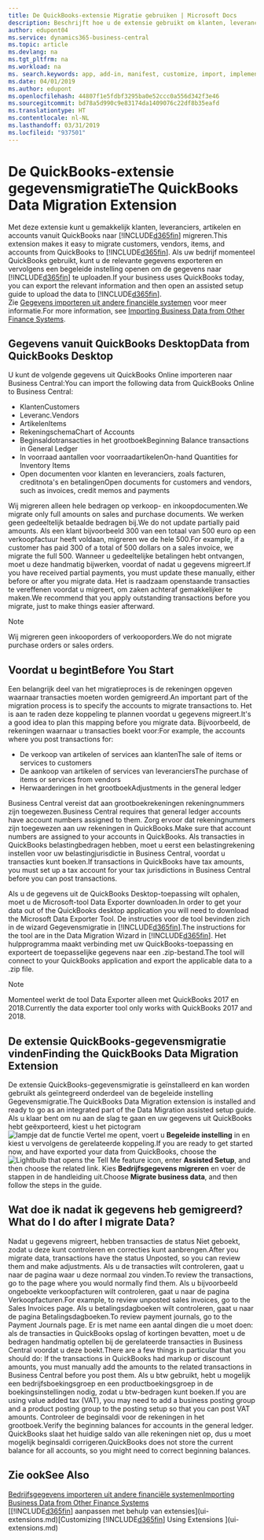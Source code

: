 ```yaml
---
title: De QuickBooks-extensie Migratie gebruiken | Microsoft Docs
description: Beschrijft hoe u de extensie gebruikt om klanten, leveranciers, artikelen en rekeningen van QuickBooks Desktop naar Business Central te importeren.
author: edupont04
ms.service: dynamics365-business-central
ms.topic: article
ms.devlang: na
ms.tgt_pltfrm: na
ms.workload: na
ms. search.keywords: app, add-in, manifest, customize, import, implement
ms.date: 04/01/2019
ms.author: edupont
ms.openlocfilehash: 44807f1e5fdbf3295ba0e52ccc0a556d342f3e46
ms.sourcegitcommit: bd78a5d990c9e83174da1409076c22df8b35eafd
ms.translationtype: HT
ms.contentlocale: nl-NL
ms.lasthandoff: 03/31/2019
ms.locfileid: "937501"
---
```

# <a name="the-quickbooks-data-migration-extension"></a><span data-ttu-id="3e684-103">De QuickBooks-extensie gegevensmigratie</span><span class="sxs-lookup"><span data-stu-id="3e684-103">The QuickBooks Data Migration Extension</span></span>
<span data-ttu-id="3e684-104">Met deze extensie kunt u gemakkelijk klanten, leveranciers, artikelen en accounts vanuit QuickBooks naar [!INCLUDE[d365fin](includes/d365fin_md.md)] migreren.</span><span class="sxs-lookup"><span data-stu-id="3e684-104">This extension makes it easy to migrate customers, vendors, items, and accounts from QuickBooks to [!INCLUDE[d365fin](includes/d365fin_md.md)].</span></span> <span data-ttu-id="3e684-105">Als uw bedrijf momenteel QuickBooks gebruikt, kunt u de relevante gegevens exporteren en vervolgens een begeleide instelling openen om de gegevens naar [!INCLUDE[d365fin](includes/d365fin_md.md)] te uploaden.</span><span class="sxs-lookup"><span data-stu-id="3e684-105">If your business uses QuickBooks today, you can export the relevant information and then open an assisted setup guide to upload the data to [!INCLUDE[d365fin](includes/d365fin_md.md)].</span></span>  
<span data-ttu-id="3e684-106">Zie [Gegevens importeren uit andere financiële systemen](across-import-data-configuration-packages.md) voor meer informatie.</span><span class="sxs-lookup"><span data-stu-id="3e684-106">For more information, see [Importing Business Data from Other Finance Systems](across-import-data-configuration-packages.md).</span></span>

## <a name="data-from-quickbooks-desktop"></a><span data-ttu-id="3e684-107">Gegevens vanuit QuickBooks Desktop</span><span class="sxs-lookup"><span data-stu-id="3e684-107">Data from QuickBooks Desktop</span></span>
 
<span data-ttu-id="3e684-108">U kunt de volgende gegevens uit QuickBooks Online importeren naar Business Central:</span><span class="sxs-lookup"><span data-stu-id="3e684-108">You can import the following data from QuickBooks Online to Business Central:</span></span>

- <span data-ttu-id="3e684-109">Klanten</span><span class="sxs-lookup"><span data-stu-id="3e684-109">Customers</span></span>  
- <span data-ttu-id="3e684-110">Leveranc.</span><span class="sxs-lookup"><span data-stu-id="3e684-110">Vendors</span></span>  
- <span data-ttu-id="3e684-111">Artikelen</span><span class="sxs-lookup"><span data-stu-id="3e684-111">Items</span></span>  
- <span data-ttu-id="3e684-112">Rekeningschema</span><span class="sxs-lookup"><span data-stu-id="3e684-112">Chart of Accounts</span></span>  
- <span data-ttu-id="3e684-113">Beginsaldotransacties in het grootboek</span><span class="sxs-lookup"><span data-stu-id="3e684-113">Beginning Balance transactions in General Ledger</span></span>  
- <span data-ttu-id="3e684-114">In voorraad aantallen voor voorraadartikelen</span><span class="sxs-lookup"><span data-stu-id="3e684-114">On-hand Quantities for Inventory Items</span></span>  
- <span data-ttu-id="3e684-115">Open documenten voor klanten en leveranciers, zoals facturen, creditnota's en betalingen</span><span class="sxs-lookup"><span data-stu-id="3e684-115">Open documents for customers and vendors, such as invoices, credit memos and payments</span></span>  

<span data-ttu-id="3e684-116">Wij migreren alleen hele bedragen op verkoop- en inkoopdocumenten.</span><span class="sxs-lookup"><span data-stu-id="3e684-116">We migrate only full amounts on sales and purchase documents.</span></span> <span data-ttu-id="3e684-117">We werken geen gedeeltelijk betaalde bedragen bij.</span><span class="sxs-lookup"><span data-stu-id="3e684-117">We do not update partially paid amounts.</span></span> <span data-ttu-id="3e684-118">Als een klant bijvoorbeeld 300 van een totaal van 500 euro op een verkoopfactuur heeft voldaan, migreren we de hele 500.</span><span class="sxs-lookup"><span data-stu-id="3e684-118">For example, if a customer has paid 300 of a total of 500 dollars on a sales invoice, we migrate the full 500.</span></span> <span data-ttu-id="3e684-119">Wanneer u gedeeltelijke betalingen hebt ontvangen, moet u deze handmatig bijwerken, voordat of nadat u gegevens migreert.</span><span class="sxs-lookup"><span data-stu-id="3e684-119">If you have received partial payments, you must update these manually, either before or after you migrate data.</span></span> <span data-ttu-id="3e684-120">Het is raadzaam openstaande transacties te vereffenen voordat u migreert, om zaken achteraf gemakkelijker te maken.</span><span class="sxs-lookup"><span data-stu-id="3e684-120">We recommend that you apply outstanding transactions before you migrate, just to make things easier afterward.</span></span>

> [!NOTE]
> <span data-ttu-id="3e684-121">Wij migreren geen inkooporders of verkooporders.</span><span class="sxs-lookup"><span data-stu-id="3e684-121">We do not migrate purchase orders or sales orders.</span></span>

## <a name="before-you-start"></a><span data-ttu-id="3e684-122">Voordat u begint</span><span class="sxs-lookup"><span data-stu-id="3e684-122">Before You Start</span></span>
<span data-ttu-id="3e684-123">Een belangrijk deel van het migratieproces is de rekeningen opgeven waarnaar transacties moeten worden gemigreerd.</span><span class="sxs-lookup"><span data-stu-id="3e684-123">An important part of the migration process is to specify the accounts to migrate transactions to.</span></span> <span data-ttu-id="3e684-124">Het is aan te raden deze koppeling te plannen voordat u gegevens migreert.</span><span class="sxs-lookup"><span data-stu-id="3e684-124">It's a good idea to plan this mapping before you migrate data.</span></span> <span data-ttu-id="3e684-125">Bijvoorbeeld, de rekeningen waarnaar u transacties boekt voor:</span><span class="sxs-lookup"><span data-stu-id="3e684-125">For example, the accounts where you post transactions for:</span></span>

- <span data-ttu-id="3e684-126">De verkoop van artikelen of services aan klanten</span><span class="sxs-lookup"><span data-stu-id="3e684-126">The sale of items or services to customers</span></span>  
- <span data-ttu-id="3e684-127">De aankoop van artikelen of services van leveranciers</span><span class="sxs-lookup"><span data-stu-id="3e684-127">The purchase of items or services from vendors</span></span>  
- <span data-ttu-id="3e684-128">Herwaarderingen in het grootboek</span><span class="sxs-lookup"><span data-stu-id="3e684-128">Adjustments in the general ledger</span></span>  

<span data-ttu-id="3e684-129">Business Central vereist dat aan grootboekrekeningen rekeningnummers zijn toegewezen.</span><span class="sxs-lookup"><span data-stu-id="3e684-129">Business Central requires that general ledger accounts have account numbers assigned to them.</span></span> <span data-ttu-id="3e684-130">Zorg ervoor dat rekeningnummers zijn toegewezen aan uw rekeningen in QuickBooks.</span><span class="sxs-lookup"><span data-stu-id="3e684-130">Make sure that account numbers are assigned to your accounts in QuickBooks.</span></span>
<span data-ttu-id="3e684-131">Als transacties in QuickBooks belastingbedragen hebben, moet u eerst een belastingrekening instellen voor uw belastingjurisdictie in Business Central, voordat u transacties kunt boeken.</span><span class="sxs-lookup"><span data-stu-id="3e684-131">If transactions in QuickBooks have tax amounts, you must set up a tax account for your tax jurisdictions in Business Central before you can post transactions.</span></span>

<span data-ttu-id="3e684-132">Als u de gegevens uit de QuickBooks Desktop-toepassing wilt ophalen, moet u de Microsoft-tool Data Exporter downloaden.</span><span class="sxs-lookup"><span data-stu-id="3e684-132">In order to get your data out of the QuickBooks desktop application you will need to download the Microsoft Data Exporter Tool.</span></span>  <span data-ttu-id="3e684-133">De instructies voor de tool bevinden zich in de wizard Gegevensmigratie in [!INCLUDE[d365fin](includes/d365fin_md.md)].</span><span class="sxs-lookup"><span data-stu-id="3e684-133">The instructions for the tool are in the Data Migration Wizard in [!INCLUDE[d365fin](includes/d365fin_md.md)].</span></span> <span data-ttu-id="3e684-134">Het hulpprogramma maakt verbinding met uw QuickBooks-toepassing en exporteert de toepasselijke gegevens naar een .zip-bestand.</span><span class="sxs-lookup"><span data-stu-id="3e684-134">The tool will connect to your QuickBooks application and export the applicable data to a .zip file.</span></span>  

> [!NOTE]
> <span data-ttu-id="3e684-135">Momenteel werkt de tool Data Exporter alleen met QuickBooks 2017 en 2018.</span><span class="sxs-lookup"><span data-stu-id="3e684-135">Currently the data exporter tool only works with QuickBooks 2017 and 2018.</span></span>

## <a name="finding-the-quickbooks-data-migration-extension"></a><span data-ttu-id="3e684-136">De extensie QuickBooks-gegevensmigratie vinden</span><span class="sxs-lookup"><span data-stu-id="3e684-136">Finding the QuickBooks Data Migration Extension</span></span>
<span data-ttu-id="3e684-137">De extensie QuickBooks-gegevensmigratie is geïnstalleerd en kan worden gebruikt als geïntegreerd onderdeel van de begeleide instelling Gegevensmigratie.</span><span class="sxs-lookup"><span data-stu-id="3e684-137">The QuickBooks Data Migration extension is installed and ready to go as an integrated part of the Data Migration assisted setup guide.</span></span> <span data-ttu-id="3e684-138">Als u klaar bent om nu aan de slag te gaan en uw gegevens uit QuickBooks hebt geëxporteerd, kiest u het pictogram ![lampje dat de functie Vertel me opent](media/ui-search/search_small.png "Vertel me wat u wilt doen"), voert u **Begeleide instelling** in en kiest u vervolgens de gerelateerde koppeling.</span><span class="sxs-lookup"><span data-stu-id="3e684-138">If you are ready to get started now, and have exported your data from QuickBooks, choose the ![Lightbulb that opens the Tell Me feature](media/ui-search/search_small.png "Tell me what you want to do") icon, enter **Assisted Setup**, and then choose the related link.</span></span> <span data-ttu-id="3e684-139">Kies **Bedrijfsgegevens migreren** en voer de stappen in de handleiding uit.</span><span class="sxs-lookup"><span data-stu-id="3e684-139">Choose **Migrate business data**, and then follow the steps in the guide.</span></span>  

## <a name="what-do-i-do-after-i-migrate-data"></a><span data-ttu-id="3e684-140">Wat doe ik nadat ik gegevens heb gemigreerd?</span><span class="sxs-lookup"><span data-stu-id="3e684-140">What do I do after I migrate Data?</span></span>
<span data-ttu-id="3e684-141">Nadat u gegevens migreert, hebben transacties de status Niet geboekt, zodat u deze kunt controleren en correcties kunt aanbrengen.</span><span class="sxs-lookup"><span data-stu-id="3e684-141">After you migrate data, transactions have the status Unposted, so you can review them and make adjustments.</span></span> <span data-ttu-id="3e684-142">Als u de transacties wilt controleren, gaat u naar de pagina waar u deze normaal zou vinden.</span><span class="sxs-lookup"><span data-stu-id="3e684-142">To review the transactions, go to the page where you would normally find them.</span></span> <span data-ttu-id="3e684-143">Als u bijvoorbeeld ongeboekte verkoopfacturen wilt controleren, gaat u naar de pagina Verkoopfacturen.</span><span class="sxs-lookup"><span data-stu-id="3e684-143">For example, to review unposted sales invoices, go to the Sales Invoices page.</span></span> <span data-ttu-id="3e684-144">Als u betalingsdagboeken wilt controleren, gaat u naar de pagina Betalingsdagboeken.</span><span class="sxs-lookup"><span data-stu-id="3e684-144">To review payment journals, go to the Payment Journals page.</span></span>
<span data-ttu-id="3e684-145">Er is met name een aantal dingen die u moet doen: als de transacties in QuickBooks opslag of kortingen bevatten, moet u de bedragen handmatig optellen bij de gerelateerde transacties in Business Central voordat u deze boekt.</span><span class="sxs-lookup"><span data-stu-id="3e684-145">There are a few things in particular that you should do: If the transactions in QuickBooks had markup or discount amounts, you must manually add the amounts to the related transactions in Business Central before you post them.</span></span>
<span data-ttu-id="3e684-146">Als u btw gebruikt, hebt u mogelijk een bedrijfsboekingsgroep en een productboekingsgroep in de boekingsinstellingen nodig, zodat u btw-bedragen kunt boeken.</span><span class="sxs-lookup"><span data-stu-id="3e684-146">If you are using value added tax (VAT), you may need to add a business posting group and a product posting group to the posting setup so that you can post VAT amounts.</span></span>
<span data-ttu-id="3e684-147">Controleer de beginsaldi voor de rekeningen in het grootboek.</span><span class="sxs-lookup"><span data-stu-id="3e684-147">Verify the beginning balances for accounts in the general ledger.</span></span> <span data-ttu-id="3e684-148">QuickBooks slaat het huidige saldo van alle rekeningen niet op, dus u moet mogelijk beginsaldi corrigeren.</span><span class="sxs-lookup"><span data-stu-id="3e684-148">QuickBooks does not store the current balance for all accounts, so you might need to correct beginning balances.</span></span>

## <a name="see-also"></a><span data-ttu-id="3e684-149">Zie ook</span><span class="sxs-lookup"><span data-stu-id="3e684-149">See Also</span></span>
[<span data-ttu-id="3e684-150">Bedrijfsgegevens importeren uit andere financiële systemen</span><span class="sxs-lookup"><span data-stu-id="3e684-150">Importing Business Data from Other Finance Systems</span></span>](across-import-data-configuration-packages.md)  
<span data-ttu-id="3e684-151">[[!INCLUDE[d365fin](includes/d365fin_md.md)] aanpassen met behulp van extensies](ui-extensions.md)</span><span class="sxs-lookup"><span data-stu-id="3e684-151">[Customizing [!INCLUDE[d365fin](includes/d365fin_md.md)] Using Extensions ](ui-extensions.md)</span></span>  
